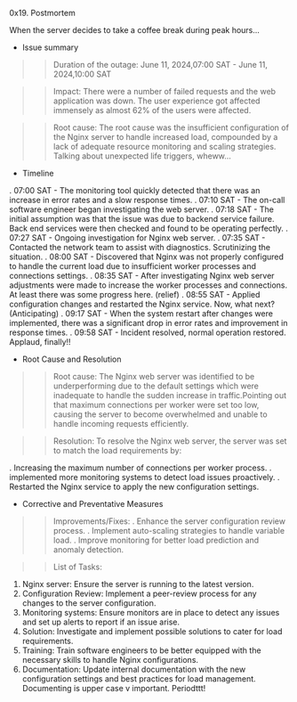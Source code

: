 0x19. Postmortem

When the server decides to take a coffee break during peak hours...

* Issue summary

>> Duration of the outage:
June 11, 2024,07:00 SAT - June 11, 2024,10:00 SAT

>> Impact:
There were a number of failed requests and the web application was down. The user experience got affected immensely as almost 62% of the users were  affected.

>> Root cause:
The root cause was the insufficient configuration of the Nginx server to handle increased load, compounded by a lack of adequate resource monitoring and scaling strategies. Talking about unexpected life triggers, wheww...

* Timeline

. 07:00 SAT - The monitoring tool quickly detected that there was an increase in error rates and a slow response times.
. 07:10 SAT - The on-call software engineer began investigating the web server.
. 07:18 SAT - The initial assumption was that the issue was due to backend service failure. Back end services were then checked and found to be operating perfectly.
. 07:27 SAT - Ongoing investigation for Nginx web server.
. 07:35 SAT - Contacted the network team to assist with diagnostics. Scrutinizing the situation.
. 08:00 SAT -  Discovered that Nginx was not properly configured to handle the current load due to insufficient worker processes and connections settings.
. 08:35 SAT - After investigating Nginx web server adjustments were made to increase the worker processes and connections. At least there was some progress here. (relief)
. 08:55 SAT - Applied configuration changes and restarted the Nginx service. Now, what next? (Anticipating)
. 09:17 SAT - When the system restart after changes were implemented, there was a significant drop in error rates and improvement in response times. 
. 09:58 SAT - Incident resolved, normal operation restored. Applaud, finally!!

* Root Cause and Resolution

>> Root cause:
The Nginx web server was identified to be underperforming due to the default settings which were inadequate to handle the sudden increase in traffic.Pointing out that maximum connections per worker were set too low, causing the server to become overwhelmed and unable to handle incoming requests efficiently.

>> Resolution:
To resolve the Nginx web server, the server was set to match the load requirements by:

. Increasing the maximum number of connections per worker process.
. implemented more monitoring systems to detect load issues proactively.
. Restarted the Nginx service to apply the new configuration settings.

* Corrective and Preventative Measures

>> Improvements/Fixes:
. Enhance the server configuration review process.
. Implement auto-scaling strategies to handle variable load.
. Improve monitoring for better load prediction and anomaly detection.

>> List of Tasks:

1. Nginx server: Ensure the server is running to the latest version.
2. Configuration Review: Implement a peer-review process for any changes to the server configuration.
3. Monitoring systems: Ensure monitors are in place to detect any issues and set up alerts to report if an issue arise.
4. Solution: Investigate and implement possible solutions to cater for load requirements.
5. Training: Train software engineers to be better equipped with the necessary skills to handle Nginx configurations.
6. Documentation: Update internal documentation with the new configuration settings and best practices for load management. Documenting is upper case v important. Periodttt!
